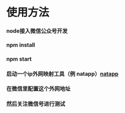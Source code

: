 # 使用方法
#### node接入微信公众号开发
#### npm install 
#### npm start
#### 启动一个ip外网映射工具（例 natapp）[natapp](https://natapp.cn/) 
#### 在微信里配置这个外网地址
#### 然后关注微信号进行测试
